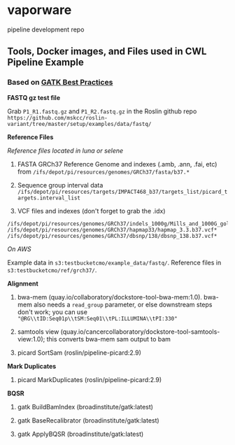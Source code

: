 # vaporware
pipeline development repo

## Tools, Docker images, and Files used in CWL Pipeline Example
### Based on [GATK Best Practices](https://software.broadinstitute.org/gatk/best-practices/workflow?id=11165)

**FASTQ gz test file**

Grab `P1_R1.fastq.gz` and `P1_R2.fastq.gz` in the Roslin github repo `https://github.com/mskcc/roslin-variant/tree/master/setup/examples/data/fastq/`

**Reference Files**

*Reference files located in luna or selene*

1. FASTA GRCh37 Reference Genome and indexes (.amb, .ann, .fai, etc) from `/ifs/depot/pi/resources/genomes/GRCh37/fasta/b37.*`

2. Sequence group interval data `/ifs/depot/pi/resources/targets/IMPACT468_b37/targets_list/picard_targets.interval_list`

3. VCF files and indexes (don't forget to grab the .idx)
```
/ifs/depot/pi/resources/genomes/GRCh37/indels_1000g/Mills_and_1000G_gold_standard.indels.b37.vcf*
/ifs/depot/pi/resources/genomes/GRCh37/hapmap33/hapmap_3.3.b37.vcf*
/ifs/depot/pi/resources/genomes/GRCh37/dbsnp/138/dbsnp_138.b37.vcf*
```

*On AWS*

Example data in `s3:testbucketcmo/example_data/fastq/`.
Reference files in `s3:testbucketcmo/ref/grch37/`.

**Alignment**

1. bwa-mem (quay.io/collaboratory/dockstore-tool-bwa-mem:1.0). bwa-mem also needs a `read_group` parameter, or else downstream steps don't work; you can use `"@RG\\tID:Seq01p\\tSM:Seq01\\tPL:ILLUMINA\\tPI:330"`

2. samtools view (quay.io/cancercollaboratory/dockstore-tool-samtools-view:1.0); this converts bwa-mem sam output to bam

3. picard SortSam (roslin/pipeline-picard:2.9)

**Mark Duplicates**
1. picard MarkDuplicates (roslin/pipeline-picard:2.9)

**BQSR**
1. gatk BuildBamIndex (broadinstitute/gatk:latest)

2. gatk BaseRecalibrator (broadinstitute/gatk:latest)

3. gatk ApplyBQSR (broadinstitute/gatk:latest)
